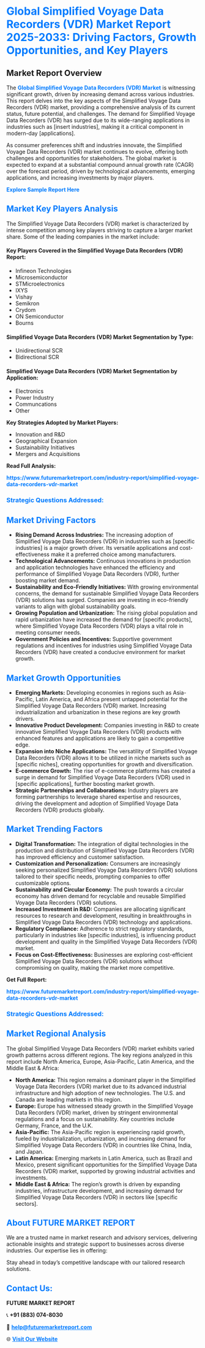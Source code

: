 <h1 style="color: #007BFF;">Global Simplified Voyage Data Recorders (VDR) Market Report 2025-2033: Driving Factors, Growth Opportunities, and Key Players</h1>

<section id="overview">
<h2>Market Report Overview</h2>
<p>The <a href="https://www.futuremarketreport.com/industry-report/simplified-voyage-data-recorders-vdr-market" style="color: #007BFF; text-decoration: none;"><strong>Global Simplified Voyage Data Recorders (VDR) Market</strong></a> is witnessing significant growth, driven by increasing demand across various industries. This report delves into the key aspects of the Simplified Voyage Data Recorders (VDR) market, providing a comprehensive analysis of its current status, future potential, and challenges. The demand for Simplified Voyage Data Recorders (VDR) has surged due to its wide-ranging applications in industries such as [insert industries], making it a critical component in modern-day [applications].</p>
<p>As consumer preferences shift and industries innovate, the Simplified Voyage Data Recorders (VDR) market continues to evolve, offering both challenges and opportunities for stakeholders. The global market is expected to expand at a substantial compound annual growth rate (CAGR) over the forecast period, driven by technological advancements, emerging applications, and increasing investments by major players.</p>
</section>

<section id="overview">
<p><a href="https://www.futuremarketreport.com/request-sample/reportId=32487" style="color: #007BFF; text-decoration: none;"><strong>Explore Sample Report Here</strong></a></p>
</section>

<section id="key-players">
<h2 style="color: #007BFF;">Market Key Players Analysis</h2>
<p>The Simplified Voyage Data Recorders (VDR) market is characterized by intense competition among key players striving to capture a larger market share. Some of the leading companies in the market include:</p>
<h4>Key Players Covered in the Simplified Voyage Data Recorders (VDR) Report:</h4>
<ul><li>Infineon Technologies</li><li>Microsemiconductor</li><li>STMicroelectronics</li><li>IXYS</li><li>Vishay</li><li>Semikron</li><li>Crydom</li><li>ON Semiconductor</li><li>Bourns</li></ul>
<h4>Simplified Voyage Data Recorders (VDR) Market Segmentation by Type:</h4>
<ul><li>Unidirectional SCR</li><li>Bidirectional SCR</li></ul>

<h4>Simplified Voyage Data Recorders (VDR) Market Segmentation by Application:</h4>
<ul><li>Electronics</li><li>Power Industry</li><li>Communcations</li><li>Other</li></ul>
<p><strong>Key Strategies Adopted by Market Players:</strong></p>
<ul>
<li>Innovation and R&D</li>
<li>Geographical Expansion</li>
<li>Sustainability Initiatives</li>
<li>Mergers and Acquisitions</li>
</ul>
</section>

<section>
<p><strong>Read Full Analysis: </strong></p><a href="https://www.futuremarketreport.com/industry-report/simplified-voyage-data-recorders-vdr-market" style="color: #007BFF; text-decoration: none;"><strong>https://www.futuremarketreport.com/industry-report/simplified-voyage-data-recorders-vdr-market</strong></a>
<h3 style="color: #007BFF;">Strategic Questions Addressed:</h3>
</section>

<section id="driving-factors">
<h2 style="color: #007BFF;">Market Driving Factors</h2>
<ul>
<li><strong>Rising Demand Across Industries:</strong> The increasing adoption of Simplified Voyage Data Recorders (VDR) in industries such as [specific industries] is a major growth driver. Its versatile applications and cost-effectiveness make it a preferred choice among manufacturers.</li>
<li><strong>Technological Advancements:</strong> Continuous innovations in production and application technologies have enhanced the efficiency and performance of Simplified Voyage Data Recorders (VDR), further boosting market demand.</li>
<li><strong>Sustainability and Eco-Friendly Initiatives:</strong> With growing environmental concerns, the demand for sustainable Simplified Voyage Data Recorders (VDR) solutions has surged. Companies are investing in eco-friendly variants to align with global sustainability goals.</li>
<li><strong>Growing Population and Urbanization:</strong> The rising global population and rapid urbanization have increased the demand for [specific products], where Simplified Voyage Data Recorders (VDR) plays a vital role in meeting consumer needs.</li>
<li><strong>Government Policies and Incentives:</strong> Supportive government regulations and incentives for industries using Simplified Voyage Data Recorders (VDR) have created a conducive environment for market growth.</li>
</ul>
</section>

<section id="growth-opportunities">
<h2 style="color: #007BFF;">Market Growth Opportunities</h2>
<ul>
<li><strong>Emerging Markets:</strong> Developing economies in regions such as Asia-Pacific, Latin America, and Africa present untapped potential for the Simplified Voyage Data Recorders (VDR) market. Increasing industrialization and urbanization in these regions are key growth drivers.</li>
<li><strong>Innovative Product Development:</strong> Companies investing in R&D to create innovative Simplified Voyage Data Recorders (VDR) products with enhanced features and applications are likely to gain a competitive edge.</li>
<li><strong>Expansion into Niche Applications:</strong> The versatility of Simplified Voyage Data Recorders (VDR) allows it to be utilized in niche markets such as [specific niches], creating opportunities for growth and diversification.</li>
<li><strong>E-commerce Growth:</strong> The rise of e-commerce platforms has created a surge in demand for Simplified Voyage Data Recorders (VDR) used in [specific applications], further boosting market growth.</li>
<li><strong>Strategic Partnerships and Collaborations:</strong> Industry players are forming partnerships to leverage shared expertise and resources, driving the development and adoption of Simplified Voyage Data Recorders (VDR) products globally.</li>
</ul>
</section>

<section id="trending-factors">
<h2 style="color: #007BFF;">Market Trending Factors</h2>
<ul>
<li><strong>Digital Transformation:</strong> The integration of digital technologies in the production and distribution of Simplified Voyage Data Recorders (VDR) has improved efficiency and customer satisfaction.</li>
<li><strong>Customization and Personalization:</strong> Consumers are increasingly seeking personalized Simplified Voyage Data Recorders (VDR) solutions tailored to their specific needs, prompting companies to offer customizable options.</li>
<li><strong>Sustainability and Circular Economy:</strong> The push towards a circular economy has driven demand for recyclable and reusable Simplified Voyage Data Recorders (VDR) solutions.</li>
<li><strong>Increased Investment in R&D:</strong> Companies are allocating significant resources to research and development, resulting in breakthroughs in Simplified Voyage Data Recorders (VDR) technology and applications.</li>
<li><strong>Regulatory Compliance:</strong> Adherence to strict regulatory standards, particularly in industries like [specific industries], is influencing product development and quality in the Simplified Voyage Data Recorders (VDR) market.</li>
<li><strong>Focus on Cost-Effectiveness:</strong> Businesses are exploring cost-efficient Simplified Voyage Data Recorders (VDR) solutions without compromising on quality, making the market more competitive.</li>
</ul>
</section>

<section>
<p><strong>Get Full Report: </strong></p><a href="https://www.futuremarketreport.com/industry-report/simplified-voyage-data-recorders-vdr-market" style="color: #007BFF; text-decoration: none;"><strong>https://www.futuremarketreport.com/industry-report/simplified-voyage-data-recorders-vdr-market</strong></a>
<h3 style="color: #007BFF;">Strategic Questions Addressed:</h3>
</section>


<section id="regional-analysis">
<h2 style="color: #007BFF;">Market Regional Analysis</h2>
<p>The global Simplified Voyage Data Recorders (VDR) market exhibits varied growth patterns across different regions. The key regions analyzed in this report include North America, Europe, Asia-Pacific, Latin America, and the Middle East & Africa:</p>
<ul>
<li><strong>North America:</strong> This region remains a dominant player in the Simplified Voyage Data Recorders (VDR) market due to its advanced industrial infrastructure and high adoption of new technologies. The U.S. and Canada are leading markets in this region.</li>
<li><strong>Europe:</strong> Europe has witnessed steady growth in the Simplified Voyage Data Recorders (VDR) market, driven by stringent environmental regulations and a focus on sustainability. Key countries include Germany, France, and the U.K.</li>
<li><strong>Asia-Pacific:</strong> The Asia-Pacific region is experiencing rapid growth, fueled by industrialization, urbanization, and increasing demand for Simplified Voyage Data Recorders (VDR) in countries like China, India, and Japan.</li>
<li><strong>Latin America:</strong> Emerging markets in Latin America, such as Brazil and Mexico, present significant opportunities for the Simplified Voyage Data Recorders (VDR) market, supported by growing industrial activities and investments.</li>
<li><strong>Middle East & Africa:</strong> The region’s growth is driven by expanding industries, infrastructure development, and increasing demand for Simplified Voyage Data Recorders (VDR) in sectors like [specific sectors].</li>
</ul>
</section>

<footer>
<h2 style="color: #007BFF;">About FUTURE MARKET REPORT</h2>
<p>We are a trusted name in market research and advisory services, delivering actionable insights and strategic support to businesses across diverse industries. Our expertise lies in offering:</p>

<p>Stay ahead in today’s competitive landscape with our tailored research solutions.</p>

<h2 style="color: #007BFF;">Contact Us:</h2>
<p><strong>FUTURE MARKET REPORT</strong></p>
<p>📞 <strong>+91 (883) 074-8030</strong></p>
<p>📧 <strong><a href="mailto:help@futuremarketreport.com" style="color: #007BFF;">help@futuremarketreport.com</a></strong></p>
<p>🌐 <strong><a href="https://www.futuremarketreport.com/" style="color: #007BFF;">Visit Our Website</a></strong></p>
</footer>